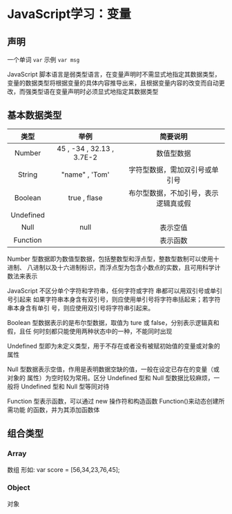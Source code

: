 # JavaScript学习：变量

## 声明
一个单词
`var`
示例
`var msg`

JavaScript 脚本语言是弱类型语言，在变量声明时不需显式地指定其数据类型，变量的数据类型将根据变量的具体内容推导出来，且根据变量内容的改变而自动更改，而强类型语在变量声明时必须显式地指定其数据类型
## 基本数据类型
|类型 |举例 |简要说明|
|:----:|:----:|:----:|
|Number| 45 , -34 , 32.13 , 3.7E-2| 数值型数据|
|String| "name" , 'Tom'| 字符型数据，需加双引号或单引号|
|Boolean| true , flase |布尔型数据，不加引号，表示逻辑真或假|
|Undefined|||
|Null| null| 表示空值|
|Function|| 表示函数|

Number 型数据即为数值型数据，包括整数型和浮点型，整数型数制可以使用十进制、
八进制以及十六进制标识，而浮点型为包含小数点的实数，且可用科学计数法来表示

JavaScript 不区分单个字符和字符串，任何字符或字符
串都可以用双引号或单引号引起来
如果字符串本身含有双引号，则应使用单引号将字符串括起来；若字符串本身含有单引
号，则应使用双引号将字符串引起来。

Boolean 型数据表示的是布尔型数据，取值为 ture 或 false，分别表示逻辑真和假，且任
何时刻都只能使用两种状态中的一种，不能同时出现

Undefined 型即为未定义类型，用于不存在或者没有被赋初始值的变量或对象的属性

Null 型数据表示空值，作用是表明数据空缺的值，一般在设定已存在的变量（或对象的
属性）为空时较为常用。区分 Undefined 型和 Null 型数据比较麻烦，一般将 Undefined 型和
Null 型等同对待

Function 型表示函数，可以通过 new 操作符和构造函数 Function()来动态创建所需功能
的函数，并为其添加函数体

## 组合类型
### Array
数组
形如:
var score = [56,34,23,76,45];
### Object
对象
